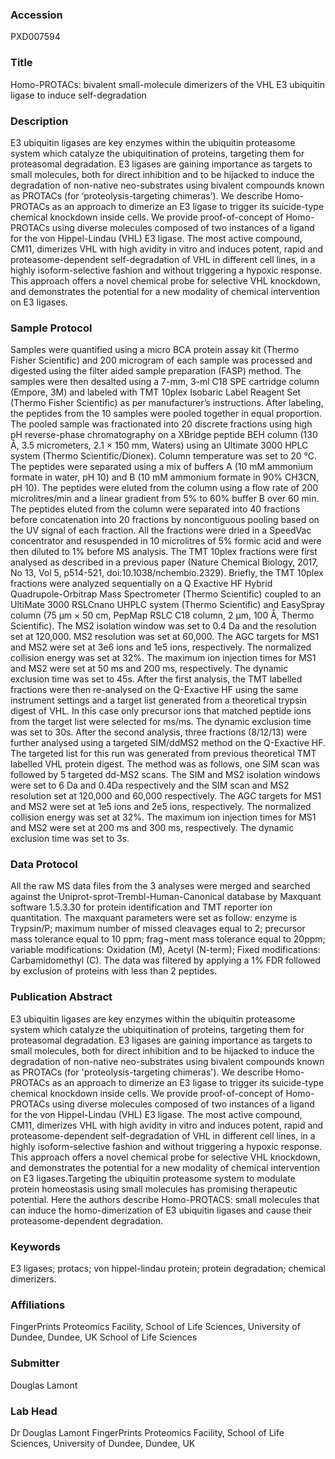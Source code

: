 ### Accession
PXD007594

### Title
Homo-PROTACs: bivalent small-molecule dimerizers of the VHL E3 ubiquitin ligase to induce self-degradation

### Description
E3 ubiquitin ligases are key enzymes within the ubiquitin proteasome system which catalyze the ubiquitination of proteins, targeting them for proteasomal degradation. E3 ligases are gaining importance as targets to small molecules, both for direct inhibition and to be hijacked to induce the degradation of non-native neo-substrates using bivalent compounds known as PROTACs (for ‘proteolysis-targeting chimeras’). We describe Homo-PROTACs as an approach to dimerize an E3 ligase to trigger its suicide-type chemical knockdown inside cells. We provide proof-of-concept of Homo-PROTACs using diverse molecules composed of two instances of a ligand for the von Hippel-Lindau (VHL) E3 ligase. The most active compound, CM11, dimerizes VHL with high avidity in vitro and induces potent, rapid and proteasome-dependent self-degradation of VHL in different cell lines, in a highly isoform-selective fashion and without triggering a hypoxic response. This approach offers a novel chemical probe for selective VHL knockdown, and demonstrates the potential for a new modality of chemical intervention on E3 ligases.

### Sample Protocol
Samples were quantified using a micro BCA protein assay kit (Thermo Fisher Scientific) and 200 microgram of each sample was processed and digested using the filter aided sample preparation (FASP) method. The samples were then desalted using a 7-mm, 3-ml C18 SPE cartridge column (Empore, 3M) and labeled with TMT 10plex Isobaric Label Reagent Set (Thermo Fisher Scientific) as per manufacturer’s instructions. After labeling, the peptides from the 10 samples were pooled together in equal proportion. The pooled sample was fractionated into 20 discrete fractions using high pH reverse-phase chromatography on a XBridge peptide BEH column (130 Å, 3.5 micrometers, 2.1 × 150 mm, Waters) using an Ultimate 3000 HPLC system (Thermo Scientific/Dionex). Column temperature was set to 20 °C. The peptides were separated using a mix of buffers A (10 mM ammonium formate in water, pH 10) and B (10 mM ammonium formate in 90% CH3CN, pH 10). The peptides were eluted from the column using a flow rate of 200 microlitres/min and a linear gradient from 5% to 60% buffer B over 60 min. The peptides eluted from the column were separated into 40 fractions   before concatenation into 20 fractions by noncontiguous pooling based on the UV signal of each fraction. All the fractions were dried in a SpeedVac concentrator and resuspended in 10 microlitres of 5% formic acid and were then diluted to 1% before MS analysis. The TMT 10plex fractions were first analysed as described in a previous paper (Nature Chemical Biology, 2017, No 13, Vol 5, p514-521, doi:10.1038/nchembio.2329). Briefly, the TMT 10plex fractions were analyzed sequentially on a Q Exactive HF Hybrid Quadrupole-Orbitrap Mass Spectrometer (Thermo Scientific) coupled to an UltiMate 3000 RSLCnano UHPLC system (Thermo Scientific) and EasySpray column (75 μm × 50 cm, PepMap RSLC C18 column, 2 μm, 100 Å, Thermo Scientific).   The MS2 isolation window was set to 0.4 Da and the resolution set at 120,000. MS2 resolution was set at 60,000. The AGC targets for MS1 and MS2 were set at 3e6 ions and 1e5 ions, respectively. The normalized collision energy was set at 32%. The maximum ion injection times for MS1 and MS2 were set at 50 ms and 200 ms, respectively. The dynamic exclusion time was set to 45s. After the first analysis, the TMT labelled fractions were then re-analysed on the Q-Exactive HF using the same instrument settings and a target list generated from a theoretical trypsin digest of VHL. In this case only precursor ions that matched peptide ions from the target list were selected for ms/ms. The dynamic exclusion time was set to 30s. After the second analysis, three fractions (8/12/13) were further analysed using a targeted SIM/ddMS2 method on the Q-Exactive HF. The targeted list for this run was generated from previous theoretical TMT labelled VHL protein digest.   The method was as follows, one SIM scan was followed by 5 targeted dd-MS2 scans. The SIM and MS2 isolation windows were set to 6 Da and 0.4Da respectively and the SIM scan and MS2 resolution set at 120,000 and 60,000 respectively. The AGC targets for MS1 and MS2 were set at 1e5 ions and 2e5 ions, respectively. The normalized collision energy was set at 32%. The maximum ion injection times for MS1 and MS2 were set at 200 ms and 300 ms, respectively. The dynamic exclusion time was set to 3s.

### Data Protocol
All the raw MS data files from the 3 analyses were merged and searched against the Uniprot-sprot-Trembl-Human-Canonical database by Maxquant software 1.5.3.30 for protein identification and TMT reporter ion quantitation. The maxquant parameters were set as follow: enzyme is Trypsin/P; maximum number of missed cleavages equal to 2; precursor mass tolerance equal to 10 ppm; frag¬ment mass tolerance equal to 20ppm; variable modifications: Oxidation (M), Acetyl (N-term); Fixed modifications: Carbamidomethyl (C). The data was filtered by applying a 1% FDR followed by exclusion of proteins with less than 2 peptides.

### Publication Abstract
E3 ubiquitin ligases are key enzymes within the ubiquitin proteasome system which catalyze the ubiquitination of proteins, targeting them for proteasomal degradation. E3 ligases are gaining importance as targets to small molecules, both for direct inhibition and to be hijacked to induce the degradation of non-native neo-substrates using bivalent compounds known as PROTACs (for 'proteolysis-targeting chimeras'). We describe Homo-PROTACs as an approach to dimerize an E3 ligase to trigger its suicide-type chemical knockdown inside cells. We provide proof-of-concept of Homo-PROTACs using diverse molecules composed of two instances of a ligand for the von Hippel-Lindau (VHL) E3 ligase. The most active compound, CM11, dimerizes VHL with high avidity in vitro and induces potent, rapid and proteasome-dependent self-degradation of VHL in different cell lines, in a highly isoform-selective fashion and without triggering a hypoxic response. This approach offers a novel chemical probe for selective VHL knockdown, and demonstrates the potential for a new modality of chemical intervention on E3 ligases.Targeting the ubiquitin proteasome system to modulate protein homeostasis using small molecules has promising therapeutic potential. Here the authors describe Homo-PROTACS: small molecules that can induce the homo-dimerization of E3 ubiquitin ligases and cause their proteasome-dependent degradation.

### Keywords
E3 ligases; protacs; von hippel-lindau protein; protein degradation; chemical dimerizers.

### Affiliations
FingerPrints Proteomics Facility, School of Life Sciences, University of Dundee, Dundee, UK
School of Life Sciences

### Submitter
Douglas Lamont

### Lab Head
Dr Douglas Lamont
FingerPrints Proteomics Facility, School of Life Sciences, University of Dundee, Dundee, UK


